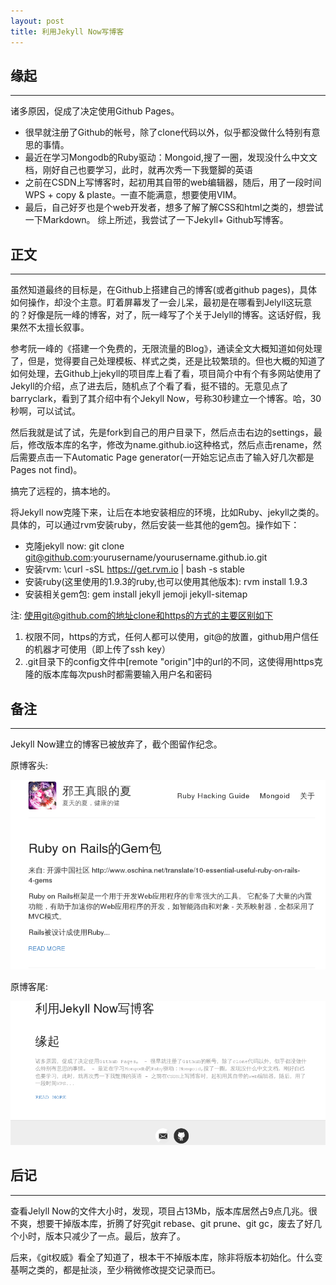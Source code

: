 ```yaml
---
layout: post
title: 利用Jekyll Now写博客
---
```


## 缘起
----

诸多原因，促成了决定使用Github Pages。

- 很早就注册了Github的帐号，除了clone代码以外，似乎都没做什么特别有意思的事情。
- 最近在学习Mongodb的Ruby驱动：Mongoid,搜了一圈，发现没什么中文文档，刚好自己也要学习，此时，就再次秀一下我蹩脚的英语
- 之前在CSDN上写博客时，起初用其自带的web编辑器，随后，用了一段时间WPS + copy & plaste。一直不能满意，想要使用VIM。
- 最后，自己好歹也是个web开发者，想多了解了解CSS和html之类的，想尝试一下Markdown。
综上所述，我尝试了一下Jekyll+ Github写博客。

## 正文
-----

虽然知道最终的目标是，在Github上搭建自己的博客(或者github pages)，具体如何操作，却没个主意。盯着屏幕发了一会儿呆，最初是在哪看到Jelyll这玩意的？好像是阮一峰的博客，对了，阮一峰写了个关于Jelyll的博客。这话好假，我果然不太擅长叙事。

参考阮一峰的《搭建一个免费的，无限流量的Blog》，通读全文大概知道如何处理了，但是，觉得要自己处理模板、样式之类，还是比较繁琐的。但也大概的知道了如何处理，去Github上jekyll的项目库上看了看，项目简介中有个有多网站使用了Jekyll的介绍，点了进去后，随机点了个看了看，挺不错的。无意见点了barryclark，看到了其介绍中有个Jekyll Now，号称30秒建立一个博客。哈，30秒啊，可以试试。

然后我就是试了试，先是fork到自己的用户目录下，然后点击右边的settings，最后，修改版本库的名字，修改为name.github.io这种格式，然后点击rename，然后需要点击一下Automatic Page generator(一开始忘记点击了输入好几次都是Pages not find)。

搞完了远程的，搞本地的。

将Jekyll now克隆下来，让后在本地安装相应的环境，比如Ruby、jekyll之类的。具体的，可以通过rvm安装ruby，然后安装一些其他的gem包。操作如下：

- 克隆jekyll now: git clone git@github.com:yourusername/yourusername.github.io.git
- 安装rvm: \curl -sSL https://get.rvm.io | bash -s stable
- 安装ruby(这里使用的1.9.3的ruby,也可以使用其他版本): rvm install 1.9.3 
- 安装相关gem包: gem install jekyll jemoji jekyll-sitemap

注: 使用git@github.com的地址clone和https的方式的主要区别如下

1. 权限不同，https的方式，任何人都可以使用，git@的放置，github用户信任的机器才可使用（即上传了ssh key） 
2. .git目录下的config文件中[remote "origin"]中的url的不同，这使得用https克隆的版本库每次push时都需要输入用户名和密码

## 备注
----

Jekyll Now建立的博客已被放弃了，截个图留作纪念。

原博客头: 

<div>
  <img src="/assets/images/old_blog.png">
</div> 

原博客尾: 

<div>
  <img src="/assets/images/old_blog1.png">
</div> 

## 后记
----
 
查看Jelyll Now的文件大小时，发现，项目占13Mb，版本库居然占9点几兆。很不爽，想要干掉版本库，折腾了好究git rebase、git prune、git gc，废去了好几个小时，版本只减少了一点。最后，放弃了。

后来，《git权威》看全了知道了，根本干不掉版本库，除非将版本初始化。什么变基啊之类的，都是扯淡，至少稍微修改提交记录而已。

